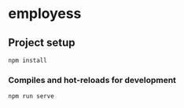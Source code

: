 # employess

## Project setup
```
npm install
```

### Compiles and hot-reloads for development
```
npm run serve
```


